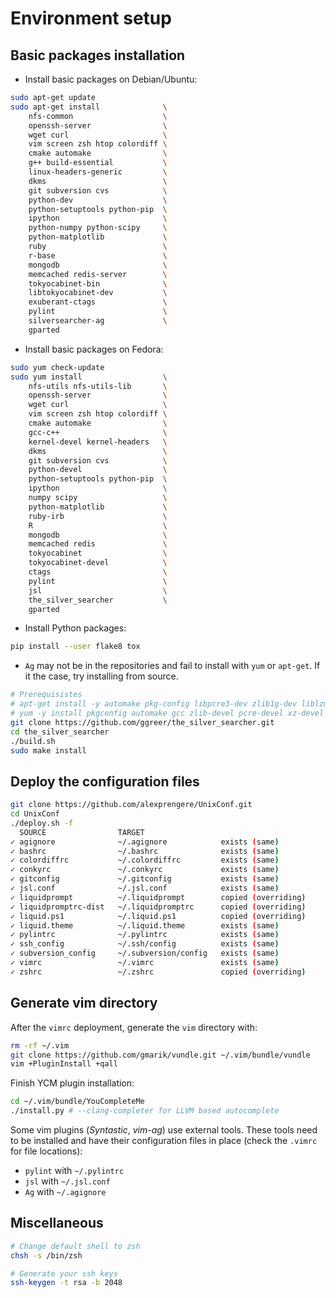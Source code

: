 Environment setup
=================

Basic packages installation
---------------------------
* Install basic packages on Debian/Ubuntu:
```bash
sudo apt-get update
sudo apt-get install              \
    nfs-common                    \
    openssh-server                \
    wget curl                     \
    vim screen zsh htop colordiff \
    cmake automake                \
    g++ build-essential           \
    linux-headers-generic         \
    dkms                          \
    git subversion cvs            \
    python-dev                    \
    python-setuptools python-pip  \
    ipython                       \
    python-numpy python-scipy     \
    python-matplotlib             \
    ruby                          \
    r-base                        \
    mongodb                       \
    memcached redis-server        \
    tokyocabinet-bin              \
    libtokyocabinet-dev           \
    exuberant-ctags               \
    pylint                        \
    silversearcher-ag             \
    gparted
```
* Install basic packages on Fedora:
```bash
sudo yum check-update
sudo yum install                  \
    nfs-utils nfs-utils-lib       \
    openssh-server                \
    wget curl                     \
    vim screen zsh htop colordiff \
    cmake automake                \
    gcc-c++                       \
    kernel-devel kernel-headers   \
    dkms                          \
    git subversion cvs            \
    python-devel                  \
    python-setuptools python-pip  \
    ipython                       \
    numpy scipy                   \
    python-matplotlib             \
    ruby-irb                      \
    R                             \
    mongodb                       \
    memcached redis               \
    tokyocabinet                  \
    tokyocabinet-devel            \
    ctags                         \
    pylint                        \
    jsl                           \
    the_silver_searcher           \
    gparted
```
* Install Python packages:
```bash
pip install --user flake8 tox
```
* `Ag` may not be in the repositories and fail to install with `yum` or `apt-get`. If it the case, try installing from source.
```bash
# Prerequisistes
# apt-get install -y automake pkg-config libpcre3-dev zlib1g-dev liblzma-dev
# yum -y install pkgconfig automake gcc zlib-devel pcre-devel xz-devel
git clone https://github.com/ggreer/the_silver_searcher.git
cd the_silver_searcher
./build.sh
sudo make install
```

Deploy the configuration files
------------------------------
```bash
git clone https://github.com/alexprengere/UnixConf.git
cd UnixConf
./deploy.sh -f
  SOURCE                TARGET                 
✓ agignore              ~/.agignore            exists (same)
✓ bashrc                ~/.bashrc              exists (same)
✓ colordiffrc           ~/.colordiffrc         exists (same)
✓ conkyrc               ~/.conkyrc             exists (same)
✓ gitconfig             ~/.gitconfig           exists (same)
✓ jsl.conf              ~/.jsl.conf            exists (same)
✓ liquidprompt          ~/.liquidprompt        copied (overriding)
✓ liquidpromptrc-dist   ~/.liquidpromptrc      copied (overriding)
✓ liquid.ps1            ~/.liquid.ps1          copied (overriding)
✓ liquid.theme          ~/.liquid.theme        exists (same)
✓ pylintrc              ~/.pylintrc            exists (same)
✓ ssh_config            ~/.ssh/config          exists (same)
✓ subversion_config     ~/.subversion/config   exists (same)
✓ vimrc                 ~/.vimrc               exists (same)
✓ zshrc                 ~/.zshrc               copied (overriding)
```

Generate vim directory
----------------------
After the `vimrc` deployment, generate the `vim` directory with:
```bash
rm -rf ~/.vim
git clone https://github.com/gmarik/vundle.git ~/.vim/bundle/vundle
vim +PluginInstall +qall
```
Finish YCM plugin installation:
```bash
cd ~/.vim/bundle/YouCompleteMe
./install.py # --clang-completer for LLVM based autocomplete
```
Some vim plugins (*Syntastic*, *vim-ag*) use external tools. These tools need to be installed and have their configuration files in place (check the `.vimrc` for file locations):
* `pylint` with `~/.pylintrc`
* `jsl` with `~/.jsl.conf`
* `Ag` with `~/.agignore`

Miscellaneous
-------------
```bash
# Change default shell to zsh
chsh -s /bin/zsh

# Generate your ssh keys
ssh-keygen -t rsa -b 2048
```

